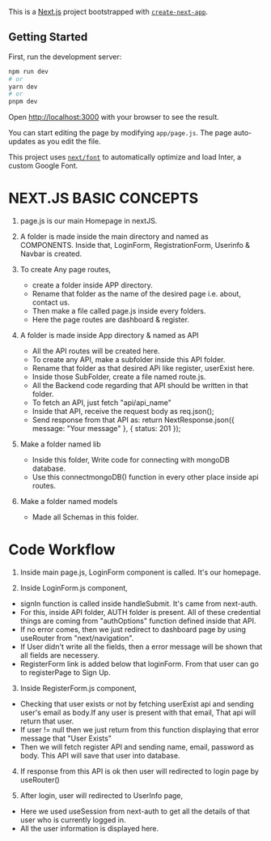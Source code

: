 This is a [Next.js](https://nextjs.org/) project bootstrapped with [`create-next-app`](https://github.com/vercel/next.js/tree/canary/packages/create-next-app).

## Getting Started

First, run the development server:

```bash
npm run dev
# or
yarn dev
# or
pnpm dev
```

Open [http://localhost:3000](http://localhost:3000) with your browser to see the result.

You can start editing the page by modifying `app/page.js`. The page auto-updates as you edit the file.

This project uses [`next/font`](https://nextjs.org/docs/basic-features/font-optimization) to automatically optimize and load Inter, a custom Google Font.

# NEXT.JS BASIC CONCEPTS

1. page.js is our main Homepage in nextJS.

2. A folder is made inside the main directory and named as COMPONENTS. Inside that, LoginForm, RegistrationForm, Userinfo & Navbar is created.

3. To create Any page routes,

   - create a folder inside APP directory.
   - Rename that folder as the name of the desired page i.e. about, contact us.
   - Then make a file called page.js inside every folders.
   - Here the page routes are dashboard & register.

4. A folder is made inside App directory & named as API

   - All the API routes will be created here.
   - To create any API, make a subfolder inside this API folder.
   - Rename that folder as that desired APi like register, userExist here.
   - Inside those SubFolder, create a file named route.js.
   - All the Backend code regarding that API should be written in that folder.
   - To fetch an API, just fetch "api/api_name"
   - Inside that API, receive the request body as req.json();
   - Send response from that API as: return NextResponse.json({ message: "Your message" }, { status: 201 });

5. Make a folder named lib

   - Inside this folder, Write code for connecting with mongoDB database.
   - Use this connectmongoDB() function in every other place inside api routes.

6. Make a folder named models

   - Made all Schemas in this folder.

# Code Workflow

1. Inside main page.js, LoginForm component is called. It's our homepage.

2. Inside LoginForm.js component,

- signIn function is called inside handleSubmit. It's came from next-auth.
- For this, inside API folder, AUTH folder is present.
  All of these credential things are coming from "authOptions" function defined inside that API.
- If no error comes, then we just redirect to dashboard page by using useRouter from "next/navigation".
- If User didn't write all the fields, then a error message will be shown that all fields are necessery.
- RegisterForm link is added below that loginForm. From that user can go to registerPage to Sign Up.

3. Inside RegisterForm.js component,

- Checking that user exists or not by fetching userExist api and sending user's email as body.If any user is present with that email, That api will return that user.
- If user != null then we just return from this function displaying that error message that "User Exists"
- Then we will fetch register API and sending name, email, password as body. This API will save that user into database.

4. If response from this API is ok then user will redirected to login page by useRouter()

5. After login, user will redirected to UserInfo page,

- Here we used useSession from next-auth to get all the details of that user who is currently logged in.
- All the user information is displayed here.
